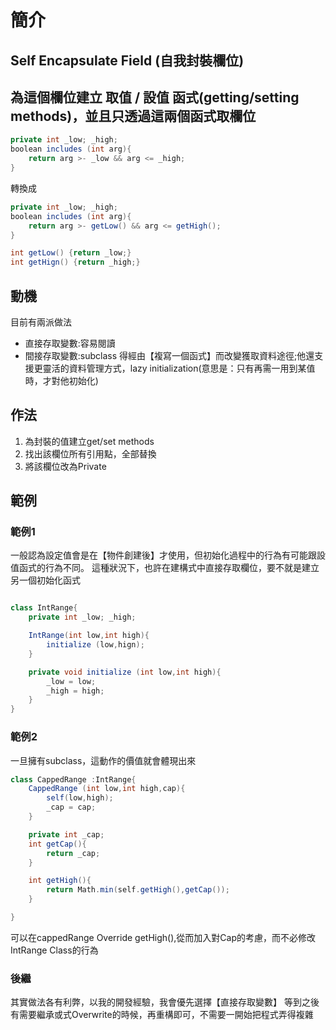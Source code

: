 # 簡介

## Self Encapsulate Field (自我封裝欄位)

## 為這個欄位建立 取值 / 設值 函式(getting/setting methods)，並且只透過這兩個函式取欄位

``` cs
private int _low; _high;
boolean includes (int arg){
    return arg >- _low && arg <= _high;
}
```

轉換成

``` cs
private int _low; _high;
boolean includes (int arg){
    return arg >- getLow() && arg <= getHigh();
}

int getLow() {return _low;}
int getHign() {return _high;}
```

## 動機

目前有兩派做法

- 直接存取變數:容易閱讀
- 間接存取變數:subclass 得經由【複寫一個函式】而改變獲取資料途徑;他還支援更靈活的資料管理方式，lazy initialization(意思是：只有再需一用到某值時，才對他初始化)

## 作法

1. 為封裝的值建立get/set methods
2. 找出該欄位所有引用點，全部替換
3. 將該欄位改為Private

## 範例

### 範例1

一般認為設定值會是在【物件創建後】才使用，但初始化過程中的行為有可能跟設值函式的行為不同。
這種狀況下，也許在建構式中直接存取欄位，要不就是建立另一個初始化函式

``` cs

class IntRange{
    private int _low; _high;

    IntRange(int low,int high){
        initialize (low,hign);
    }

    private void initialize (int low,int high){
        _low = low;
        _high = high;
    }
}

```

### 範例2

一旦擁有subclass，這動作的價值就會體現出來

``` cs
class CappedRange :IntRange{
    CappedRange (int low,int high,cap){
        self(low,high);
        _cap = cap;
    }

    private int _cap;
    int getCap(){
        return _cap;
    }

    int getHigh(){
        return Math.min(self.getHigh(),getCap());
    }

}
```

可以在cappedRange Override getHigh(),從而加入對Cap的考慮，而不必修改IntRange Class的行為

### 後繼

其實做法各有利弊，以我的開發經驗，我會優先選擇【直接存取變數】
等到之後有需要繼承或式Overwrite的時候，再重構即可，不需要一開始把程式弄得複雜